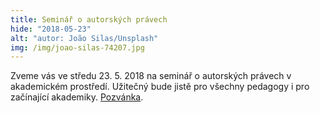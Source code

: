 ```yaml
---
title: Seminář o autorských právech
hide: "2018-05-23"
alt: "autor: João Silas/Unsplash"
img: /img/joao-silas-74207.jpg
---
```


Zveme vás ve středu 23. 5. 2018 na seminář o autorských právech v akademickém prostředí. Užitečný bude jistě pro všechny pedagogy i pro začínající akademiky.
[Pozvánka](/img/autorskepravo.pdf).

